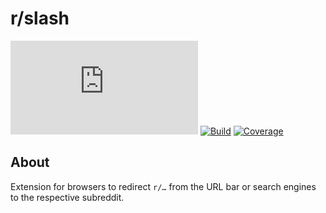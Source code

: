 # r/slash
[![Matrix]][matrix-community] [![Build]][gitlab] [![Coverage]][gitlab]

## About
Extension for browsers to redirect `r/…` from the URL bar or search engines to
the respective subreddit.

[matrix-community]: https://matrix.to/#/!bVaYOBVQxZkGOMpzkc:matrix.org "Matrix Invite"
[documentation]: https://elypia.gitlab.io/rslash "Project Documentation"
[gitlab]: https://gitlab.com/Elypia/rslash/commits/master "Repository on GitLab"

[Matrix]: https://img.shields.io/matrix/elypia:matrix.org?logo=matrix "Matrix Shield"
[Build]: https://gitlab.com/Elypia/rslash/badges/master/pipeline.svg "GitLab Build Shield"
[Coverage]: https://gitlab.com/Elypia/rslash/badges/master/coverage.svg "GitLab Coverage Shield"
